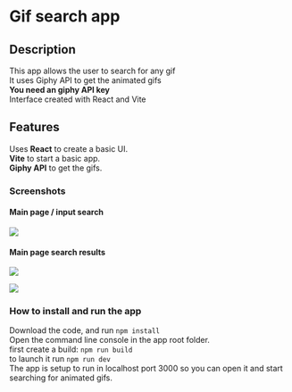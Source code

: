 # Gif search app

## Description

This app allows the user to search for any gif   
It uses Giphy API to get the animated gifs  
**You need an giphy API key**    
Interface created with React and Vite

## Features

Uses **React** to create a basic UI.   
**Vite** to start a basic app.   
**Giphy API** to get the gifs.   

### Screenshots

#### Main page / input search
![](https://dessinstudio.com/portfolio-imgs/08_03.png)

#### Main page search results  
![](https://dessinstudio.com/portfolio-imgs/08_01.png)

![](https://dessinstudio.com/portfolio-imgs/08_02.png)


### How to install and run the app

Download the code, and run `npm install`  
Open the command line console in the app root folder.    
first create a  build: `npm run build`   
to launch it run `npm run dev`   
The app is setup to run in localhost port 3000 so you can open it and start searching for animated gifs.
